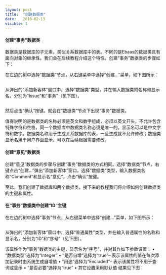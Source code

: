```yaml
---
layout: post
title:  "创建数据类"
date:   2018-02-13
visible: 1
---
```


#### 创建“事务”数据类

数据类是数据库的子元素，类似关系数据库中的表。不同的是Ebaas的数据类具有面向对象的继承性。我们会在后续教程介绍这个特性。创建“事务”数据类的步骤如下：

在左边的树中选择“数据类”节点，从右键菜单中选择“创建...”菜单，如下图所示：

<img src="{{'/assets/img/2018-2-13 创建数据类.png' | prepend: site.baseurl }}" alt="">

从弹出的“添加新客体”窗口中，选择“数据类”类型，并在输入数据类的名称和显示名，分别为“Issue”和“事务”（见下图）。

<img src="{{'/assets/img/2018-2-13 创建事务数据类1.png' | prepend: site.baseurl }}" alt="">

然后点击“确认”按键。就会在“数据类”节点下出现“事务”数据类。

值得说明的是数据类的名称必须是英文和数字组成，必须以英文开头，不允许包含特殊字符和空格，同一个数据库中数据类名称必须是唯一的。显示名可以是中文字符和数字。数据类名称用于生成关系数据库的表，一旦生成就不允许修改；数据类显示名用于用户界面显示，可以在后续根据需要修改。

#### 创建“意见”数据类

创建“意见”数据类的步骤与创建“事务”数据类的方式相同。选择“数据类”节点，右键点击“创建...”弹出“添加新客体”窗口，选择“数据类”类型，输入数据类名称“Comment”和显示名“意见”，点击“确认”按键。
<img src="{{'/assets/img/2018-2-13 创建意见数据类1.png' | prepend: site.baseurl }}" alt="">

至此，我们创建了数据库和两个数据类。接下来的教程我们将介绍如何创建数据类的主键和属性。

#### 在“事务”数据类中创建“ID”主键

在左边的树中选择“事务”节点，从右键菜单中选择“创建...”菜单，如下图所示：

<img src="{{'/assets/img/2018-2-13 创建普通属性1.png' | prepend: site.baseurl }}" alt="">

从弹出的“添加新客体”窗口中，选择“普通属性”类型，并在输入普通属性的名称和显示名，分别为“ID”和“序号”（见下图）。
<img src="{{'/assets/img/2018-2-13 创建普通属性2.png' | prepend: site.baseurl }}" alt="">

该属性作为“事务”数据类的主键，显示名为“序号”，并对其作如下参数设置：
•	“数据类型”选择为“Integer”
•	“是否自增”选择为“true”– 表示该属性的值在每次添加记录时由系统生成自增值
•	“用途”选择为“Excluded”– 表示该属性将不用于查询或显示
•	“是否必要”选择为“true”
•	其它设置采用默认值
结果见下图：
<img src="{{'/assets/img/2018-2-13 创建普通属性3.png' | prepend: site.baseurl }}" alt="">

